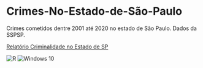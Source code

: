 # Crimes-No-Estado-de-São-Paulo
Crimes cometidos dentre 2001 até 2020 no estado de São Paulo. Dados da SSPSP.

[Relatório Criminalidade no Estado de SP](https://github.com/marreapato/Crimes-No-Estado-de-Sao-Paulo/files/6864668/document.2.pdf)

![R](https://img.shields.io/badge/r-%23276DC3.svg?style=for-the-badge&logo=r&logoColor=white) 	![Windows 10](https://img.shields.io/badge/Windows-0078D6?style=for-the-badge&logo=windows&logoColor=white)
